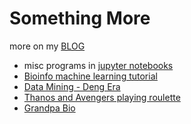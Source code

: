 # Something More

more on my [BLOG](https://www.cmwonderland.com)
- misc programs in [jupyter notebooks](jupyter_notebooks)
- [Bioinfo machine learning tutorial](https://github.com/james20141606/somethingmore/blob/master/bioinfo.ipynb)
- [Data Mining - Deng Era](https://github.com/james20141606/somethingmore/tree/master/datamining_dxp)
- [Thanos and Avengers playing roulette](https://www.cmwonderland.com/blog/2019/05/06/thanos_avengers/)
- [Grandpa Bio](https://www.cmwonderland.com/blog/2018/05/08/23_autobio/)


